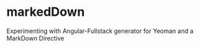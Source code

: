 markedDown
==========

Experimenting with Angular-Fullstack generator for Yeoman and a MarkDown Directive

